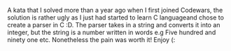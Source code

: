 A kata that I solved more than a year ago when I first joined Codewars, the solution is rather ugly as I just had started to learn C languageand chose to create a parser
in C :D. The parser takes in a string and converts it into an integer, but the string is a number written in words e.g Five hundred and ninety one etc. Nonetheless the pain
was worth it! Enjoy (:
